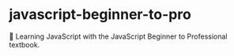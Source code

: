# javascript-beginner-to-pro
🚀 Learning JavaScript with the JavaScript Beginner to Professional textbook.
